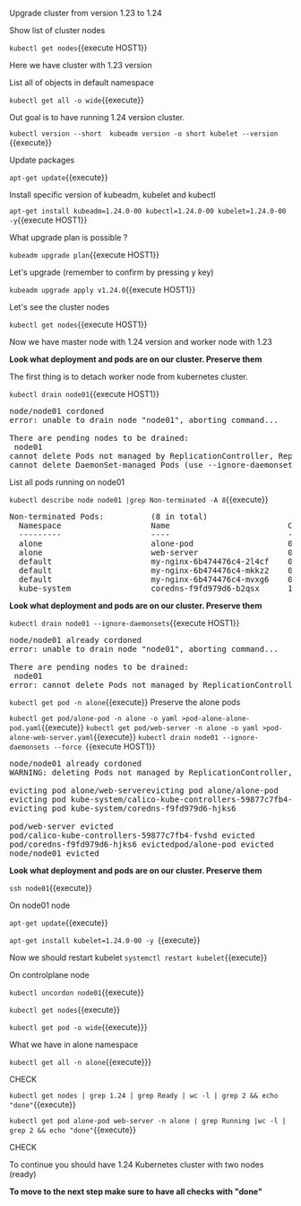 Upgrade cluster from version 1.23 to 1.24

Show list of cluster nodes

`kubectl get nodes`{{execute HOST1}}

Here we have cluster with 1.23 version

List all of objects in default namespace

`kubectl get all -o wide`{{execute}}

Out goal is to have running 1.24 version cluster.

`kubectl version --short 
kubeadm version -o short
kubelet --version
`{{execute}}

Update packages

`apt-get update`{{execute}}

Install specific version of  kubeadm, kubelet and kubectl

`apt-get install kubeadm=1.24.0-00 kubectl=1.24.0-00 kubelet=1.24.0-00 -y`{{execute HOST1}}

What upgrade plan is possible ?

`kubeadm upgrade plan`{{execute HOST1}}

Let's upgrade (remember to confirm by pressing y key) 

`kubeadm upgrade apply v1.24.0`{{execute HOST1}}

Let's see the cluster nodes

`kubectl get nodes`{{execute HOST1}}

Now we have master node with 1.24 version and worker node with 1.23

**Look what deployment and pods are on our cluster. Preserve them**


The first thing is to detach worker node from kubernetes cluster.

`kubectl drain node01`{{execute HOST1}}

<pre>
node/node01 cordoned
error: unable to drain node "node01", aborting command...

There are pending nodes to be drained:
 node01
cannot delete Pods not managed by ReplicationController, ReplicaSet, Job, DaemonSet or StatefulSet (use --force to override): alone/alone-pod, alone/web-server
cannot delete DaemonSet-managed Pods (use --ignore-daemonsets to ignore): kube-system/calico-node-pdjlj, kube-system/kube-proxy-kqlkj
</pre>

List all pods running on node01

`kubectl describe node node01 |grep Non-terminated -A 8`{{execute}}

<pre>
Non-terminated Pods:          (8 in total)
  Namespace                   Name                         CPU Requests  CPU Limits  Memory Requests  MemoryLimits  AGE
  ---------                   ----                         ------------  ----------  ---------------  -------------  ---
  alone                       alone-pod                    0 (0%)        0 (0%)      0 (0%)           0 (0%)        3m2s
  alone                       web-server                   0 (0%)        0 (0%)      0 (0%)           0 (0%)        3m2s
  default                     my-nginx-6b474476c4-2l4cf    0 (0%)        0 (0%)      0 (0%)           0 (0%)        9m35s
  default                     my-nginx-6b474476c4-mkkz2    0 (0%)        0 (0%)      0 (0%)           0 (0%)        9m35s
  default                     my-nginx-6b474476c4-mvxg6    0 (0%)        0 (0%)      0 (0%)           0 (0%)        9m35s
  kube-system                 coredns-f9fd979d6-b2qsx      100m (5%)     0 (0%)      70Mi (1%)        170Mi (4%)     5m28s
</pre>

**Look what deployment and pods are on our cluster. Preserve them**


`kubectl drain node01 --ignore-daemonsets`{{execute HOST1}}

<pre>
node/node01 already cordoned
error: unable to drain node "node01", aborting command...

There are pending nodes to be drained:
 node01
error: cannot delete Pods not managed by ReplicationController, ReplicaSet, Job, DaemonSet or StatefulSet (use --force to override): alone/alone-pod, alone/web-server
</pre>

`kubectl get pod -n alone`{{execute}}
Preserve the alone pods

`kubectl get pod/alone-pod -n alone -o yaml >pod-alone-alone-pod.yaml`{{execute}}
`kubectl get pod/web-server -n alone -o yaml >pod-alone-web-server.yaml`{{execute}}
`kubectl drain node01 --ignore-daemonsets --force `{{execute HOST1}}

<pre>
node/node01 already cordoned
WARNING: deleting Pods not managed by ReplicationController, ReplicaSet, Job, DaemonSet or StatefulSet: alone/alone-pod, alone/web-server; ignoring DaemonSet-managed Pods: kube-system/calico-node-pdjlj, kube-system/kube-proxy-kqlkj

evicting pod alone/web-serverevicting pod alone/alone-pod
evicting pod kube-system/calico-kube-controllers-59877c7fb4-fvshd
evicting pod kube-system/coredns-f9fd979d6-hjks6

pod/web-server evicted
pod/calico-kube-controllers-59877c7fb4-fvshd evicted
pod/coredns-f9fd979d6-hjks6 evictedpod/alone-pod evicted
node/node01 evicted
</pre>

**Look what deployment and pods are on our cluster. Preserve them**

`ssh node01`{{execute}}

On node01 node

`apt-get update`{{execute}}

`apt-get install kubelet=1.24.0-00 -y `{{execute}}

Now we should restart kubelet
`systemctl restart kubelet`{{execute}}



On controlplane node

`kubectl uncordon node01`{{execute}}

`kubectl get nodes`{{execute}}

`kubectl get pod -o wide`{{execute}}} 

What we have in alone namespace

`kubectl get all -n alone`{{execute}}} 

CHECK

`kubectl get nodes | grep 1.24 | grep Ready | wc -l | grep 2 && echo "done"`{{execute}}

`kubectl get pod alone-pod web-server -n alone | grep Running |wc -l | grep 2 && echo "done"`{{execute}}

CHECK

To continue you should have 1.24 Kubernetes cluster with two nodes (ready)

**To move to the next step make sure to have all checks with "done"**

